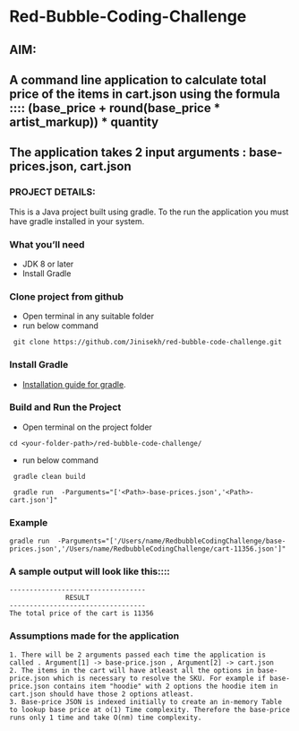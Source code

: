 # Red-Bubble-Coding-Challenge

## AIM:
## A command line application to calculate total price of the items in cart.json using the formula :::: (base_price + round(base_price * artist_markup)) * quantity
## The application takes 2 input arguments : base-prices.json, cart.json

### PROJECT DETAILS:
This is a Java project built using gradle. To the run the application you must have gradle installed in your system. 

### What you’ll need
+ JDK 8 or later
+ Install Gradle

### Clone project from github

 - Open terminal in any suitable folder
 - run below command 
```
 git clone https://github.com/Jinisekh/red-bubble-code-challenge.git
```

### Install Gradle

  + [Installation guide for gradle](https://gradle.org/install/).

### Build and Run the Project

 - Open terminal on the project folder
```
cd <your-folder-path>/red-bubble-code-challenge/
```
 - run below command 
```
 gradle clean build
```
```
 gradle run  -Parguments="['<Path>-base-prices.json','<Path>-cart.json']"
```
### Example
```
gradle run  -Parguments="['/Users/name/RedbubbleCodingChallenge/base-prices.json','/Users/name/RedbubbleCodingChallenge/cart-11356.json']"

```

### A sample output will look like this::::

```
----------------------------------
              RESULT
----------------------------------
The total price of the cart is 11356

```
### Assumptions made for the application
```
1. There will be 2 arguments passed each time the application is called . Argument[1] -> base-price.json , Argument[2] -> cart.json
2. The items in the cart will have atleast all the options in base-price.json which is necessary to resolve the SKU. For example if base-price.json contains item "hoodie" with 2 options the hoodie item in cart.json should have those 2 options atleast.
3. Base-price JSON is indexed initially to create an in-memory Table to lookup base price at o(1) Time complexity. Therefore the base-price runs only 1 time and take O(nm) time complexity.
```
